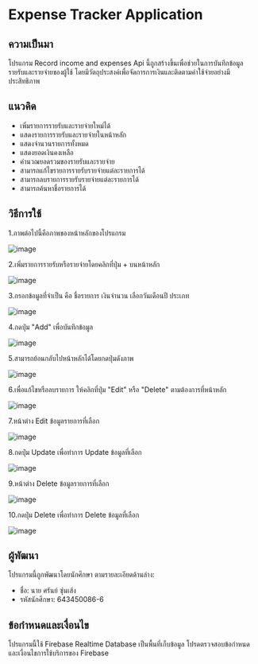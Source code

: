 # Expense Tracker Application

## ความเป็นมา
โปรแกรม Record income and expenses Api นี้ถูกสร้างขึ้นเพื่อช่วยในการบันทึกข้อมูลรายรับและรายจ่ายของผู้ใช้ โดยมีวัตถุประสงค์เพื่อจัดการการเงินและติดตามค่าใช้จ่ายอย่างมีประสิทธิภาพ

## แนวคิด
- เพิ่มรายการรายรับและรายจ่ายใหม่ได้
- แสดงรายการรายรับและรายจ่ายในหน้าหลัก
- แสดงจำนวนรายการทั้งหมด
- แสดงยอดเงินคงเหลือ
- คำนวณยอดรวมของรายรับและรายจ่าย
- สามารถแก้ไขรายการรายรับรายจ่ายแต่ละรายการได้
- สามารถลบรายการรายรับรายจ่ายแต่ละรายการได้
- สามารถค้นหาชื่อรายการได้

## วิธีการใช้

1.ภาพต่อไปนี้คือภาพของหน้าหลักของโปรแกรม

   ![image](https://github.com/Syxsaran/Record-in-ex-api/assets/96071669/5394139b-f5ff-4270-a4db-1a2fca6e9143)

2.เพิ่มรายการรายรับหรือรายจ่ายโดยคลิกที่ปุ่ม + บนหน้าหลัก
   
   ![image](https://github.com/Syxsaran/Record-in-ex-api/assets/96071669/f2e336f1-4832-4071-be0c-ca415b0e03c1)

3.กรอกข้อมูลที่จำเป็น คือ ชื่อรายการ เงินจำนวน เลือกวันเดือนปี ประเภท

   ![image](https://github.com/Syxsaran/Record-in-ex-api/assets/96071669/0255173f-b74b-4951-bb44-839c60f79209)

4.กดปุ่ม "Add" เพื่อบันทึกข้อมูล

   ![image](https://github.com/Syxsaran/Record-in-ex-api/assets/96071669/6470c88b-df3c-45b3-b5e4-9dfab13c1ed4)

5.สามารถย้อนกลับไปหน้าหลักได้โดยกดปุ่มดังภาพ

   ![image](https://github.com/Syxsaran/Record-in-ex-api/assets/96071669/e077c22e-3cca-4661-ba25-e1c170ace865)

6.เพื่อแก้ไขหรือลบรายการ ให้คลิกที่ปุ่ม "Edit" หรือ "Delete" ตามต้องการที่หน้าหลัก

   ![image](https://github.com/Syxsaran/Record-in-ex-api/assets/96071669/cef7f557-3a63-4083-8999-3bd592d455c8)

7.หน้าต่าง Edit ข้อมูลรายการที่เลือก

   ![image](https://github.com/Syxsaran/Record-in-ex-api/assets/96071669/bd7d0b4c-08a8-48b5-988a-85643da67864)

8.กดปุ่ม Update เพื่อทำการ Update ข้อมูลที่เลือก

   ![image](https://github.com/Syxsaran/Record-in-ex-api/assets/96071669/0439b266-a040-4c49-9e4b-a3432d8dafd0)

9.หน้าต่าง Delete ข้อมูลรายการที่เลือก

   ![image](https://github.com/Syxsaran/Record-in-ex-api/assets/96071669/ecd70a7f-8906-48b6-bbf8-0525381afb39)

10.กดปุ่ม Delete เพื่อทำการ Delete ข้อมูลที่เลือก

   ![image](https://github.com/Syxsaran/Record-in-ex-api/assets/96071669/883d7274-2f45-4c98-8e7b-13c204e46642)


## ผู้พัฒนา
โปรแกรมนี้ถูกพัฒนาโดยนักศึกษา ตามรายละเอียดด้านล่าง:

- ชื่อ: นาย ศรันย์ ซุ่นเส้ง 
- รหัสนักศึกษา: 643450086-6

## ข้อกำหนดและเงื่อนไข
โปรแกรมนี้ใช้ Firebase Realtime Database เป็นพื้นที่เก็บข้อมูล โปรดตรวจสอบข้อกำหนดและเงื่อนไขการใช้บริการของ Firebase

